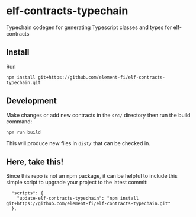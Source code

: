 # elf-contracts-typechain
Typechain codegen for generating Typescript classes and types for elf-contracts

## Install
Run 

```
npm install git+https://github.com/element-fi/elf-contracts-typechain.git
```

## Development

Make changes or add new contracts in the `src/` directory then run the build command:
```
npm run build
```

This will produce new files in `dist/` that can be checked in.

## Here, take this!
Since this repo is not an npm package, it can be helpful to include this simple script to upgrade your project to the latest commit:

```
  "scripts": {
    "update-elf-contracts-typechain": "npm install git+https://github.com/element-fi/elf-contracts-typechain.git"
  },
```
